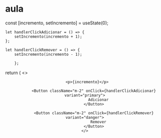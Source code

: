 # aula
 const [incremento, setIncremento] = useState(0);

    let handlerClickAdicionar = () => {
        setIncremento(incremento + 1);
    };

    let handlerClickRemover = () => {
        setIncremento(incremento - 1);

        };
  return (
    <>
      <Header/>

      <p>{incremento}</p>
            
            <Button className="m-2" onClick={handlerClickAdicionar} variant="primary">
                Adicionar
            </Button>

            <Button className="m-2" onClick={handlerClickRemover} variant="danger">
                Remover
            </Button>
    </>
